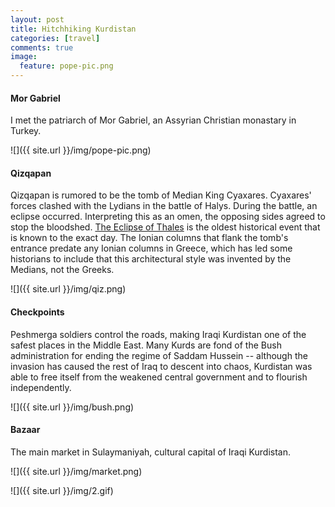 ```yaml
---
layout: post
title: Hitchhiking Kurdistan
categories: [travel]
comments: true
image:
  feature: pope-pic.png
---
```

<!--more-->

#### Mor Gabriel

I met the patriarch of Mor Gabriel, an Assyrian Christian monastary in Turkey.

![]({{ site.url }}/img/pope-pic.png)

#### Qizqapan

Qizqapan is rumored to be the tomb of Median King Cyaxares. Cyaxares' forces clashed with the Lydians in the battle of Halys. During the battle, an eclipse occurred. Interpreting this as an omen, the opposing sides agreed to stop the bloodshed. [The Eclipse of Thales](https://en.wikipedia.org/wiki/Eclipse_of_Thales) is the oldest historical event that is known to the exact day. The Ionian columns that flank the tomb's entrance predate any Ionian columns in Greece, which has led some historians to include that this architectural style was invented by the Medians, not the Greeks.

![]({{ site.url }}/img/qiz.png)

#### Checkpoints

Peshmerga soldiers control the roads, making Iraqi Kurdistan one of the safest places in the Middle East. Many Kurds are fond of the Bush administration for ending the regime of Saddam Hussein -- although the invasion has caused the rest of Iraq to descent into chaos, Kurdistan was able to free itself from the weakened central government and to flourish independently.

![]({{ site.url }}/img/bush.png)

#### Bazaar

The main market in Sulaymaniyah, cultural capital of Iraqi Kurdistan.

![]({{ site.url }}/img/market.png)

![]({{ site.url }}/img/2.gif)


